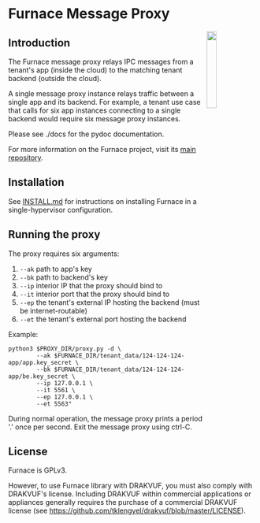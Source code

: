 Furnace Message Proxy
=======

<img align="right" width=20% src="https://github.ncsu.edu/mbushou/furnace/blob/master/misc/logo_smoke_sm.png">

Introduction
-------
The Furnace message proxy relays IPC messages from a tenant's app (inside the
cloud) to the matching tenant backend (outside the cloud).

A single message proxy instance relays traffic between a single app and its
backend.  For example, a tenant use case that calls for six app instances
connecting to a single backend would require six message proxy instances.

Please see ./docs for the pydoc documentation.

For more information on the Furnace project, visit its [main repository](https://github.ncsu.edu/mbushou/furnace).

Installation
-------
See [INSTALL.md](https://github.ncsu.edu/mbushou/furnace/blob/master/INSTALL.md) for instructions on installing Furnace in a single-hypervisor configuration.

Running the proxy
-------

The proxy requires six arguments:

1. `--ak` path to app's key
1. `--bk` path to backend's key
1. `--ip` interior IP that the proxy should bind to
1. `--it` interior port that the proxy should bind to
1. `--ep` the tenant's external IP hosting the backend (must be
   internet-routable)
1. `--et` the tenant's external port hosting the backend

Example:

```
python3 $PROXY_DIR/proxy.py -d \
        --ak $FURNACE_DIR/tenant_data/124-124-124-app/app.key_secret \
        --bk $FURNACE_DIR/tenant_data/124-124-124-app/be.key_secret \
        --ip 127.0.0.1 \
        --it 5561 \
        --ep 127.0.0.1 \
        --et 5563"
```

During normal operation, the message proxy prints a period '.' once per second.  Exit the message proxy using ctrl-C.

License
-------
Furnace is GPLv3.

However, to use Furnace library with DRAKVUF, you must also comply with DRAKVUF's license.
Including DRAKVUF within commercial applications or appliances generally
requires the purchase of a commercial DRAKVUF license (see
https://github.com/tklengyel/drakvuf/blob/master/LICENSE).

